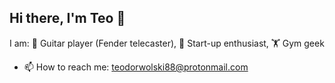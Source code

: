 ## Hi there, I'm Teo 👋

I am:
🎸 Guitar player (Fender telecaster),
🧪 Start-up enthusiast,
🏋️  Gym geek

- 📫 How to reach me: teodorwolski88@protonmail.com
